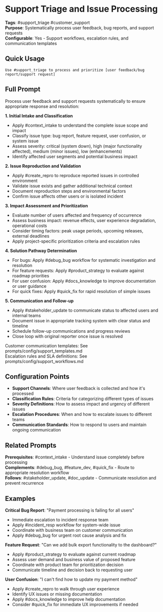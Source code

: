 # Support Triage and Issue Processing

**Tags**: #support_triage #customer_support  
**Purpose**: Systematically process user feedback, bug reports, and support requests  
**Configurable**: Yes - Support workflows, escalation rules, and communication templates

## Quick Usage

```
Use #support_triage to process and prioritize [user feedback/bug report/support request]
```

## Full Prompt

Process user feedback and support requests systematically to ensure appropriate response and resolution:

**1. Initial Intake and Classification**
- Apply #context_intake to understand the complete issue scope and impact
- Classify issue type: bug report, feature request, user confusion, or system issue
- Assess severity: critical (system down), high (major functionality affected), medium (minor issues), low (enhancements)
- Identify affected user segments and potential business impact

**2. Issue Reproduction and Validation**
- Apply #create_repro to reproduce reported issues in controlled environment
- Validate issue exists and gather additional technical context
- Document reproduction steps and environmental factors
- Confirm issue affects other users or is isolated incident

**3. Impact Assessment and Prioritization**
- Evaluate number of users affected and frequency of occurrence
- Assess business impact: revenue effects, user experience degradation, operational costs
- Consider timing factors: peak usage periods, upcoming releases, external deadlines
- Apply project-specific prioritization criteria and escalation rules

**4. Solution Pathway Determination**
- For bugs: Apply #debug_bug workflow for systematic investigation and resolution
- For feature requests: Apply #product_strategy to evaluate against roadmap priorities
- For user confusion: Apply #docs_knowledge to improve documentation or user guidance
- For quick fixes: Apply #quick_fix for rapid resolution of simple issues

**5. Communication and Follow-up**
- Apply #stakeholder_update to communicate status to affected users and internal teams
- Document issue in appropriate tracking system with clear status and timeline
- Schedule follow-up communications and progress reviews
- Close loop with original reporter once issue is resolved

Customer communication templates: See prompts/config/support_templates.md  
Escalation rules and SLA definitions: See prompts/config/support_workflows.md

## Configuration Points

- **Support Channels**: Where user feedback is collected and how it's processed
- **Classification Rules**: Criteria for categorizing different types of issues  
- **Severity Definitions**: How to assess impact and urgency of different issues
- **Escalation Procedures**: When and how to escalate issues to different teams
- **Communication Standards**: How to respond to users and maintain ongoing communication

## Related Prompts

**Prerequisites**: #context_intake - Understand issue completely before processing  
**Complements**: #debug_bug, #feature_dev, #quick_fix - Route to appropriate resolution workflow  
**Follows**: #stakeholder_update, #doc_update - Communicate resolution and prevent recurrence

## Examples

**Critical Bug Report**: "Payment processing is failing for all users"
- Immediate escalation to incident response team
- Apply #incident_resp workflow for system-wide issue
- Coordinate with business team on customer communication
- Apply #debug_bug for urgent root cause analysis and fix

**Feature Request**: "Can we add bulk export functionality to the dashboard?"
- Apply #product_strategy to evaluate against current roadmap
- Assess user demand and business value of proposed feature
- Coordinate with product team for prioritization decision
- Communicate timeline and decision back to requesting user

**User Confusion**: "I can't find how to update my payment method"
- Apply #create_repro to walk through user experience
- Identify UX issues or missing documentation
- Apply #docs_knowledge to improve help documentation
- Consider #quick_fix for immediate UX improvements if needed
